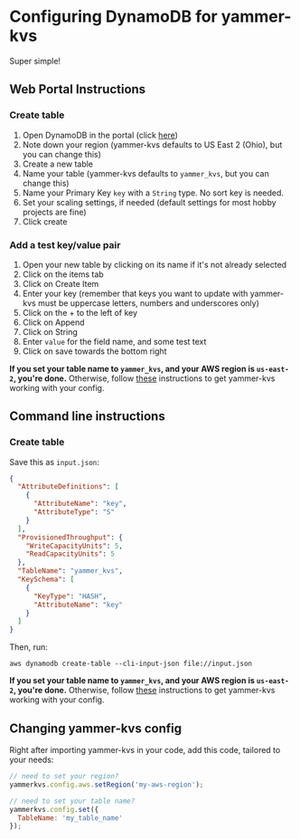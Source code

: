 # Configuring DynamoDB for yammer-kvs

Super simple!

## Web Portal Instructions

### Create table

1. Open DynamoDB in the portal (click [here](https://console.aws.amazon.com/dynamodb/home))
2. Note down your region (yammer-kvs defaults to US East 2 (Ohio), but you can change this)
3. Create a new table
4. Name your table (yammer-kvs defaults to `yammer_kvs`, but you can change this)
5. Name your Primary Key `key` with a `String` type. No sort key is needed.
6. Set your scaling settings, if needed (default settings for most hobby projects are fine)
7. Click create

### Add a test key/value pair

1. Open your new table by clicking on its name if it's not already selected
2. Click on the items tab
3. Click on Create Item
4. Enter your key (remember that keys you want to update with yammer-kvs must be uppercase letters, numbers and underscores only)
5. Click on the + to the left of key
6. Click on Append
7. Click on String
8. Enter `value` for the field name, and some test text
9. Click on save towards the bottom right

**If you set your table name to `yammer_kvs`, and your AWS region is `us-east-2`, you're done.** Otherwise, follow [these](#Changing-yammer-kvs-config) instructions to get yammer-kvs working with your config.

## Command line instructions

### Create table

Save this as `input.json`:

```json
{
  "AttributeDefinitions": [
    {
      "AttributeName": "key",
      "AttributeType": "S"
    }
  ],
  "ProvisionedThroughput": {
    "WriteCapacityUnits": 5,
    "ReadCapacityUnits": 5
  },
  "TableName": "yammer_kvs",
  "KeySchema": [
    {
      "KeyType": "HASH",
      "AttributeName": "key"
    }
  ]
}
```

Then, run:
```shell
aws dynamodb create-table --cli-input-json file://input.json
```

**If you set your table name to `yammer_kvs`, and your AWS region is `us-east-2`, you're done.** Otherwise, follow [these](#Changing-yammer-kvs-config) instructions to get yammer-kvs working with your config.

## Changing yammer-kvs config

Right after importing yammer-kvs in your code, add this code, tailored to your needs:

```js
// need to set your region?
yammerkvs.config.aws.setRegion('my-aws-region');

// need to set your table name?
yammerkvs.config.set({
  TableName: 'my_table_name'
});
```
